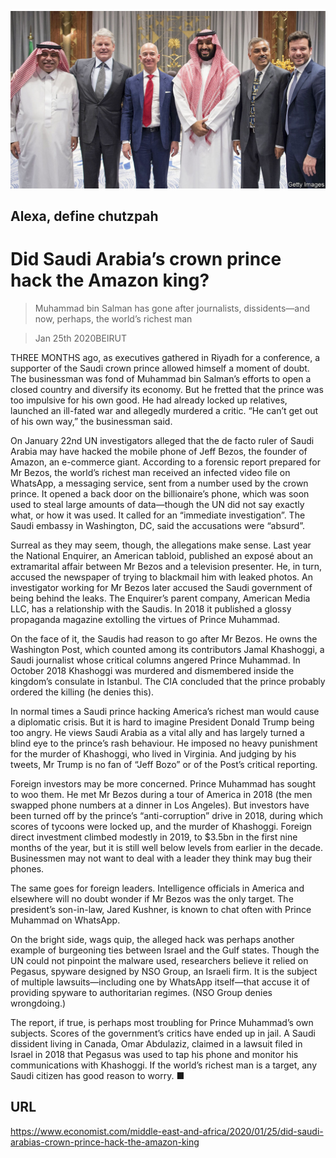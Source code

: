 ![](./images/20200125_MAP001.jpg)

## Alexa, define chutzpah

# Did Saudi Arabia’s crown prince hack the Amazon king?

> Muhammad bin Salman has gone after journalists, dissidents—and now, perhaps, the world’s richest man

> Jan 25th 2020BEIRUT

THREE MONTHS ago, as executives gathered in Riyadh for a conference, a supporter of the Saudi crown prince allowed himself a moment of doubt. The businessman was fond of Muhammad bin Salman’s efforts to open a closed country and diversify its economy. But he fretted that the prince was too impulsive for his own good. He had already locked up relatives, launched an ill-fated war and allegedly murdered a critic. “He can’t get out of his own way,” the businessman said.

On January 22nd UN investigators alleged that the de facto ruler of Saudi Arabia may have hacked the mobile phone of Jeff Bezos, the founder of Amazon, an e-commerce giant. According to a forensic report prepared for Mr Bezos, the world’s richest man received an infected video file on WhatsApp, a messaging service, sent from a number used by the crown prince. It opened a back door on the billionaire’s phone, which was soon used to steal large amounts of data—though the UN did not say exactly what, or how it was used. It called for an “immediate investigation”. The Saudi embassy in Washington, DC, said the accusations were “absurd”.

Surreal as they may seem, though, the allegations make sense. Last year the National Enquirer, an American tabloid, published an exposé about an extramarital affair between Mr Bezos and a television presenter. He, in turn, accused the newspaper of trying to blackmail him with leaked photos. An investigator working for Mr Bezos later accused the Saudi government of being behind the leaks. The Enquirer’s parent company, American Media LLC, has a relationship with the Saudis. In 2018 it published a glossy propaganda magazine extolling the virtues of Prince Muhammad.

On the face of it, the Saudis had reason to go after Mr Bezos. He owns the Washington Post, which counted among its contributors Jamal Khashoggi, a Saudi journalist whose critical columns angered Prince Muhammad. In October 2018 Khashoggi was murdered and dismembered inside the kingdom’s consulate in Istanbul. The CIA concluded that the prince probably ordered the killing (he denies this).

In normal times a Saudi prince hacking America’s richest man would cause a diplomatic crisis. But it is hard to imagine President Donald Trump being too angry. He views Saudi Arabia as a vital ally and has largely turned a blind eye to the prince’s rash behaviour. He imposed no heavy punishment for the murder of Khashoggi, who lived in Virginia. And judging by his tweets, Mr Trump is no fan of “Jeff Bozo” or of the Post’s critical reporting.

Foreign investors may be more concerned. Prince Muhammad has sought to woo them. He met Mr Bezos during a tour of America in 2018 (the men swapped phone numbers at a dinner in Los Angeles). But investors have been turned off by the prince’s “anti-corruption” drive in 2018, during which scores of tycoons were locked up, and the murder of Khashoggi. Foreign direct investment climbed modestly in 2019, to $3.5bn in the first nine months of the year, but it is still well below levels from earlier in the decade. Businessmen may not want to deal with a leader they think may bug their phones.

The same goes for foreign leaders. Intelligence officials in America and elsewhere will no doubt wonder if Mr Bezos was the only target. The president’s son-in-law, Jared Kushner, is known to chat often with Prince Muhammad on WhatsApp.

On the bright side, wags quip, the alleged hack was perhaps another example of burgeoning ties between Israel and the Gulf states. Though the UN could not pinpoint the malware used, researchers believe it relied on Pegasus, spyware designed by NSO Group, an Israeli firm. It is the subject of multiple lawsuits—including one by WhatsApp itself—that accuse it of providing spyware to authoritarian regimes. (NSO Group denies wrongdoing.)

The report, if true, is perhaps most troubling for Prince Muhammad’s own subjects. Scores of the government’s critics have ended up in jail. A Saudi dissident living in Canada, Omar Abdulaziz, claimed in a lawsuit filed in Israel in 2018 that Pegasus was used to tap his phone and monitor his communications with Khashoggi. If the world’s richest man is a target, any Saudi citizen has good reason to worry. ■

## URL

https://www.economist.com/middle-east-and-africa/2020/01/25/did-saudi-arabias-crown-prince-hack-the-amazon-king
